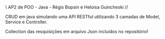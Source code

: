 \\ AP2 de POO - Java - Régis Bopsin e Heloisa Guincheski //

CRUD em java simulando uma API RESTful utilizando 3 camadas de Model, Service e Controller.

Collection das resquisições em arquivo Json incluídos no repositório!
